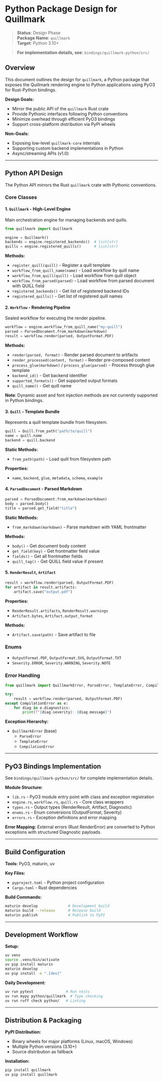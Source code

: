 # Python Package Design for Quillmark

> **Status**: Design Phase  
> **Package Name**: `quillmark`  
> **Target**: Python 3.10+  

> **For implementation details, see**: `bindings/quillmark-python/src/`

## Overview

This document outlines the design for `quillmark`, a Python package that exposes the Quillmark rendering engine to Python applications using PyO3 for Rust-Python bindings.

**Design Goals:**
- Mirror the public API of the `quillmark` Rust crate
- Provide Pythonic interfaces following Python conventions
- Minimize overhead through efficient PyO3 bindings
- Support cross-platform distribution via PyPI wheels

**Non-Goals:**
- Exposing low-level `quillmark-core` internals
- Supporting custom backend implementations in Python
- Async/streaming APIs (v1.0)

---

## Python API Design

The Python API mirrors the Rust `quillmark` crate with Pythonic conventions.

### Core Classes

#### 1. `Quillmark` - High-Level Engine

Main orchestration engine for managing backends and quills.

```python
from quillmark import Quillmark

engine = Quillmark()
backends = engine.registered_backends()  # list[str]
quills = engine.registered_quills()      # list[str]
```

**Methods:**
- `register_quill(quill)` - Register a quill template
- `workflow_from_quill_name(name)` - Load workflow by quill name
- `workflow_from_quill(quill)` - Load workflow from quill object
- `workflow_from_parsed(parsed)` - Load workflow from parsed document with QUILL field
- `registered_backends()` - Get list of registered backend IDs
- `registered_quills()` - Get list of registered quill names

#### 2. `Workflow` - Rendering Pipeline

Sealed workflow for executing the render pipeline.

```python
workflow = engine.workflow_from_quill_name("my-quill")
parsed = ParsedDocument.from_markdown(markdown)
result = workflow.render(parsed, OutputFormat.PDF)
```

**Methods:**
- `render(parsed, format)` - Render parsed document to artifacts
- `render_processed(content, format)` - Render pre-composed content
- `process_glue(markdown)` / `process_glue(parsed)` - Process through glue template
- `backend_id()` - Get backend identifier
- `supported_formats()` - Get supported output formats
- `quill_name()` - Get quill name

**Note**: Dynamic asset and font injection methods are not currently supported in Python bindings.

#### 3. `Quill` - Template Bundle

Represents a quill template bundle from filesystem.

```python
quill = Quill.from_path("path/to/quill")
name = quill.name
backend = quill.backend
```

**Static Methods:**
- `from_path(path)` - Load quill from filesystem path

**Properties:**
- `name`, `backend`, `glue`, `metadata`, `schema`, `example`

#### 4. `ParsedDocument` - Parsed Markdown

```python
parsed = ParsedDocument.from_markdown(markdown)
body = parsed.body()
title = parsed.get_field("title")
```

**Static Methods:**
- `from_markdown(markdown)` - Parse markdown with YAML frontmatter

**Methods:**
- `body()` - Get document body content
- `get_field(key)` - Get frontmatter field value
- `fields()` - Get all frontmatter fields
- `quill_tag()` - Get QUILL field value if present

#### 5. `RenderResult`, `Artifact`

```python
result = workflow.render(parsed, OutputFormat.PDF)
for artifact in result.artifacts:
    artifact.save("output.pdf")
```

**Properties:**
- `RenderResult.artifacts`, `RenderResult.warnings`
- `Artifact.bytes`, `Artifact.output_format`

**Methods:**
- `Artifact.save(path)` - Save artifact to file

### Enums

- `OutputFormat.PDF`, `OutputFormat.SVG`, `OutputFormat.TXT`
- `Severity.ERROR`, `Severity.WARNING`, `Severity.NOTE`

### Error Handling

```python
from quillmark import QuillmarkError, ParseError, TemplateError, CompilationError

try:
    result = workflow.render(parsed, OutputFormat.PDF)
except CompilationError as e:
    for diag in e.diagnostics:
        print(f"{diag.severity}: {diag.message}")
```

**Exception Hierarchy:**
- `QuillmarkError` (base)
  - `ParseError`
  - `TemplateError`
  - `CompilationError`

---

## PyO3 Bindings Implementation

See `bindings/quillmark-python/src/` for complete implementation details.

**Module Structure:**
- `lib.rs` - PyO3 module entry point with class and exception registration
- `engine.rs`, `workflow.rs`, `quill.rs` - Core class wrappers
- `types.rs` - Output types (RenderResult, Artifact, Diagnostic)
- `enums.rs` - Enum conversions (OutputFormat, Severity)
- `errors.rs` - Exception definitions and error mapping

**Error Mapping:** External errors (Rust RenderError) are converted to Python exceptions with structured Diagnostic payloads.

---

## Build Configuration

**Tools:** PyO3, maturin, uv

**Key Files:**
- `pyproject.toml` - Python project configuration
- `Cargo.toml` - Rust dependencies

**Build Commands:**
```bash
maturin develop              # Development build
maturin build --release      # Release build
maturin publish              # Publish to PyPI
```

---

## Development Workflow

**Setup:**
```bash
uv venv
source .venv/bin/activate
uv pip install maturin
maturin develop
uv pip install -e ".[dev]"
```

**Daily Development:**
```bash
uv run pytest               # Run tests
uv run mypy python/quillmark  # Type checking
uv run ruff check python/   # Linting
```

---

## Distribution & Packaging

**PyPI Distribution:**
- Binary wheels for major platforms (Linux, macOS, Windows)
- Multiple Python versions (3.10+)
- Source distribution as fallback

**Installation:**
```bash
pip install quillmark
uv pip install quillmark
```
